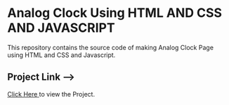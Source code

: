 # Analog Clock Using HTML AND CSS AND JAVASCRIPT

This repository contains the source code of making Analog Clock Page using HTML and CSS and Javascript.
<br>
<h2>Project Link --> </h2><span><a href="https://aniketkumar7.github.io/Analog-Clock/"  target="_blank"><u>Click Here</u> </a>to view the Project.</span>

